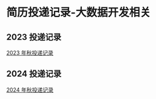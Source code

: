 # 简历投递记录-大数据开发相关

## 2023 投递记录

[2023 年秋投递记录](https://docs.qq.com/sheet/DWUxjRklMenZxVG5q?tab=BB08J2)

## 2024 投递记录

[2024 年秋投递记录](https://docs.qq.com/sheet/DWUxjRklMenZxVG5q?tab=6r4h36)